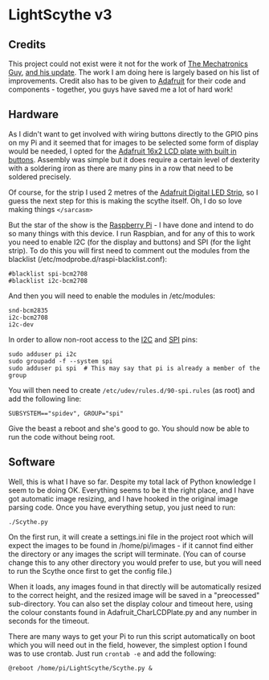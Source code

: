 # LightScythe v3 #
## Credits ##
This project could not exist were it not for the work of [The Mechatronics Guy][mech],
[and his update][mech2].  The work I am doing here is largely based on his list of
improvements.  Credit also has to be given to [Adafruit][adafruit] for their code and
components - together, you guys have saved me a lot of hard work!

## Hardware ##
As I didn't want to get involved with wiring buttons directly to the GPIO pins on my Pi
and it seemed that for images to be selected some form of display would be needed, I
opted for the [Adafruit 16x2 LCD plate with built in buttons][ada]. Assembly was simple
but it does require a certain level of dexterity with a soldering iron as there are many
pins in a row that need to be soldered precisely.

Of course, for the strip I used 2 metres of the [Adafruit Digital LED Strip][ada2], so
I guess the next step for this is making the scythe itself. Oh, I do so love making things
`</sarcasm>`

But the star of the show is the [Raspberry Pi][rpi] - I have done and intend to do so many
things with this device. I run Raspbian, and for any of this to work you need to enable I2C
(for the display and buttons) and SPI (for the light strip).  To do this you will first
need to comment out the modules from the blacklist (/etc/modprobe.d/raspi-blacklist.conf):

    #blacklist spi-bcm2708
    #blacklist i2c-bcm2708

And then you will need to enable the modules in /etc/modules:

    snd-bcm2835
    i2c-bcm2708
    i2c-dev

In order to allow non-root access to the [I2C][i2c] and [SPI][spi] pins:

    sudo adduser pi i2c
    sudo groupadd -f --system spi
    sudo adduser pi spi  # This may say that pi is already a member of the group

You will then need to create `/etc/udev/rules.d/90-spi.rules` (as root) and add
the following line:

    SUBSYSTEM=="spidev", GROUP="spi"

Give the beast a reboot and she's good to go.  You should now be able to run the
code without being root.

## Software ##
Well, this is what I have so far.  Despite my total lack of Python knowledge I seem
to be doing OK. Everything seems to be it the right place, and I have got automatic
image resizing, and I have hooked in the original image parsing code.  Once you have
everything setup, you just need to run:

    ./Scythe.py

On the first run, it will create a settings.ini file in the project root which will expect
the images to be found in /home/pi/images - if it cannot find either the directory or any
images the script will terminate.  (You can of course change this to any other directory
you would prefer to use, but you will need to run the Scythe once first to get the config
file.)

When it loads, any images found in that directly will be automatically resized to the
correct height, and the resized image will be saved in a "preocessed" sub-directory. You 
can also set the display colour and timeout here, using the colour constants found in 
Adafruit_CharLCDPlate.py and any number in seconds for the timeout.

There are many ways to get your Pi to run this script automatically on boot which you
will need out in the field, however, the simplest option I found was to use crontab. 
Just run `crontab -e` and add the following:

    @reboot /home/pi/LightScythe/Scythe.py &

[mech]: https://sites.google.com/site/mechatronicsguy/lightscythe
[mech2]: https://sites.google.com/site/mechatronicsguy/lightscythe-v2
[adafruit]: https://learn.adafruit.com/light-painting-with-raspberry-pi
[ada]: https://learn.adafruit.com/adafruit-16x2-character-lcd-plus-keypad-for-raspberry-pi
[ada2]: https://learn.adafruit.com/digital-led-strip
[rpi]: http://www.raspberrypi.org/
[i2c]: http://skpang.co.uk/blog/archives/575
[spi]: http://quick2wire.com/non-root-access-to-spi-on-the-pi/
